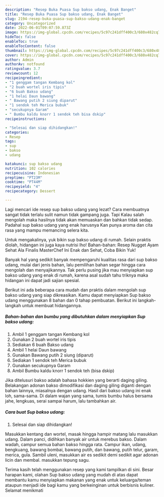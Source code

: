```yaml
---
description: "Resep Buka Puasa Sup bakso udang, Enak Banget"
title: "Resep Buka Puasa Sup bakso udang, Enak Banget"
slug: 2194-resep-buka-puasa-sup-bakso-udang-enak-banget
category: Uncategorized
date: 2022-06-01T09:07:59.873Z
image: https://img-global.cpcdn.com/recipes/5c97c241dff400c3/680x482cq70/sup-bakso-udang-foto-resep-utama.jpg
hideToc: false
enableToc: true
enableTocContent: false
thumbnail: https://img-global.cpcdn.com/recipes/5c97c241dff400c3/680x482cq70/sup-bakso-udang-foto-resep-utama.jpg
cover: https://img-global.cpcdn.com/recipes/5c97c241dff400c3/680x482cq70/sup-bakso-udang-foto-resep-utama.jpg
author: Admin
authorAv: notfound
ratingvalue: 3.7
reviewcount: 12
recipeingredient:
- "1 genggam tangan Kembang kol"
- "2 buah wortel iris tipis"
- "6 buah Bakso udang"
- "1 helai Daun bawang"
- " Bawang putih 2 siung diparut"
- "1 sendok teh Merica bubuk"
- "secukupnya Garam"
- " Bumbu kaldu knorr 1 sendok teh bisa dskip"
recipeinstructions:

- "Selesai dan siap dihidangkan!"
categories:
- Resep
tags:
- sup
- bakso
- udang

katakunci: sup bakso udang 
nutrition: 102 calories
recipecuisine: Indonesian
preptime: "PT23M"
cooktime: "PT44M"
recipeyield: "4"
recipecategory: Dessert

---
```



Lagi mencari ide resep sup bakso udang yang lezat? Cara membuatnya sangat tidak terlalu sulit namun tidak gampang juga. Tapi Kalau salah mengolah maka hasilnya tidak akan memuaskan dan bahkan tidak sedap. Padahal sup bakso udang yang enak harusnya Kan punya aroma dan cita rasa yang mampu memancing selera kita.


Untuk mengakalinya, yuk bikin sup bakso udang di rumah. Selain praktis diolah, hidangan ini juga kaya nutrisi lho! Bahan-bahan: Resep Nugget Ayam Sehat Ala Finalis MasterChef Ini Enak dan Sehat, Coba Bikin Yuk!

Banyak hal yang sedikit banyak mempengaruhi kualitas rasa dari sup bakso udang, mulai dari jenis bahan, lalu pemilihan bahan segar hingga cara mengolah dan menyajikannya. Tak perlu pusing jika mau menyiapkan sup bakso udang yang enak di rumah, karena asal sudah tahu triknya maka hidangan ini dapat jadi sajian spesial.


Berikut ini ada beberapa cara mudah dan praktis dalam mengolah sup bakso udang yang siap dikreasikan. Kamu dapat menyiapkan Sup bakso udang menggunakan 8 bahan dan 0 tahap pembuatan. Berikut ini langkah-langkah untuk membuat hidangannya.

<!--inarticleads1-->

##### Bahan-bahan dan bumbu yang dibutuhkan dalam menyiapkan Sup bakso udang:

1. Ambil 1 genggam tangan Kembang kol
1. Gunakan 2 buah wortel iris tipis
1. Sediakan 6 buah Bakso udang
1. Ambil 1 helai Daun bawang
1. Gunakan  Bawang putih 2 siung (diparut)
1. Sediakan 1 sendok teh Merica bubuk
1. Gunakan secukupnya Garam
1. Ambil  Bumbu kaldu knorr 1 sendok teh (bisa dskip)


Jika ditelusuri bakso adalah bahasa hokkien yang berarti daging giling. Belakangan adonan bakso dimodifikasi dan daging giling diganti dengan bahan lainnya, miasalnya dengan udang. Hasil dari bakso udang ini enak loh, sama-sama. Di dalam wajan yang sama, tumis bumbu halus bersama jahe, lengkuas, serai sampai harum, lalu tambahkan air. 

<!--inarticleads2-->

##### Cara buat Sup bakso udang:


1. Selesai dan siap dihidangkan!

Masukkan kentang dan wortel, masak hingga hampir matang lalu masukkan udang. Dalam panci, didihkan banyak air untuk merebus bakso. Dalam wadah, campur semua bahan bakso hingga rata. Campur ikan, udang, bengkuang, bawang bombai, bawang putih, dan bawang, putih telur, garam, merica, gula. Sambil uleni, masukkan air es sedikit demi sedikit agar adonan licin dan membal. masukkan tepung sagu. 

Terima kasih telah menggunakan resep yang kami tampilkan di sini. Besar harapan kami, olahan Sup bakso udang yang mudah di atas dapat membantu kamu menyiapkan makanan yang enak untuk keluarga/teman ataupun menjadi ide bagi kamu yang berkeinginan untuk berbisnis kuliner. Selamat menikmati
